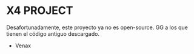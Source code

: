 # X4 PROJECT
Desafortunadamente, este proyecto ya no es open-source. GG a los que tienen el código antiguo descargado.

- Venax
